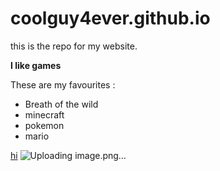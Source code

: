# coolguy4ever.github.io
this is the repo for my website.

**I like games**

These are my favourites :

- Breath of the wild
- minecraft
- pokemon
- mario

[hi](https://www.swarmee.net/muffins/)
![Uploading image.png…]()

 
